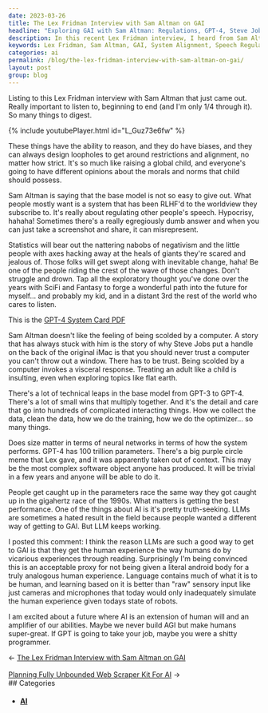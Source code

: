 ```yaml
---
date: 2023-03-26
title: The Lex Fridman Interview with Sam Altman on GAI
headline: "Exploring GAI with Sam Altman: Regulations, GPT-4, Steve Jobs, and LL"
description: In this recent Lex Fridman interview, I heard from Sam Altman about GAI. He discussed the challenge of creating a system that is in line with people's beliefs, as well as the need to regulate other's speech. We also discussed the GPT-4 System Card PDF, Steve Jobs' story about why he added a handle to the original iMac, the advancements from GPT-3 to GPT-4, and the concept of LL. Join me as I explore these topics.
keywords: Lex Fridman, Sam Altman, GAI, System Alignment, Speech Regulation, GPT-4 System Card PDF, Steve Jobs, iMac, GPT-3, GPT-4, LL
categories: ai
permalink: /blog/the-lex-fridman-interview-with-sam-altman-on-gai/
layout: post
group: blog
---
```



Listing to this Lex Fridman interview with Sam Altman that just came out.
Really important to listen to, beginning to end (and I'm only 1/4 through it).
So many things to digest.

{% include youtubePlayer.html id="L_Guz73e6fw" %}

These things have the ability to reason, and they do have biases, and they can
always design loopholes to get around restrictions and alignment, no matter how
strict. It's so much like raising a global child, and everyone's going to have
different opinions about the morals and norms that child should possess.

Sam Altman is saying that the base model is not so easy to give out. What
people mostly want is a system that has been RLHF'd to the worldview they
subscribe to. It's really about regulating other people's speech. Hypocrisy,
hahaha! Sometimes there's a really egregiously dumb answer and when you can
just take a screenshot and share, it can misrepresent.

Statistics will bear out the nattering nabobs of negativism and the little
people with axes hacking away at the heals of giants they're scared and jealous
of. Those folks will get swept along with inevitable change, haha! Be one of
the people riding the crest of the wave of those changes. Don't struggle and
drown. Tap all the exploratory thought you've done over the years with SciFi
and Fantasy to forge a wonderful path into the future for myself... and
probably my kid, and in a distant 3rd the rest of the world who cares to
listen.

This is the [GPT-4 System Card PDF](https://cdn.openai.com/papers/gpt-4-system-card.pdf)

Sam Altman doesn't like the feeling of being scolded by a computer. A story
that has always stuck with him is the story of why Steve Jobs put a handle on
the back of the original iMac is that you should never trust a computer you
can't throw out a window. There has to be trust. Being scolded by a computer
invokes a visceral response. Treating an adult like a child is insulting, even
when exploring topics like flat earth.

There's a lot of technical leaps in the base model from GPT-3 to GPT-4. There's
a lot of small wins that multiply together. And it's the detail and care that
go into hundreds of complicated interacting things. How we collect the data,
clean the data, how we do the training, how we do the optimizer... so many
things.

Does size matter in terms of neural networks in terms of how the system
performs. GPT-4 has 100 trillion parameters. There's a big purple circle meme
that Lex gave, and it was apparently taken out of context. This may be the most
complex software object anyone has produced. It will be trivial in a few years
and anyone will be able to do it.

People get caught up in the parameters race the same way they got caught up in
the gigahertz race of the 1990s. What matters is getting the best performance.
One of the things about AI is it's pretty truth-seeking. LLMs are sometimes a
hated result in the field because people wanted a different way of getting to
GAI. But LLM keeps working.

I posted this comment: I think the reason LLMs are such a good way to get to
GAI is that they get the human experience the way humans do by vicarious
experiences through reading. Surprisingly I'm being convinced this is an
acceptable proxy for not being given a literal android body for a truly
analogous human experience. Language contains much of what it is to be human,
and learning based on it is better than "raw" sensory input like just cameras
and microphones that today would only inadequately simulate the human
experience given todays state of robots.

I am excited about a future where AI is an extension of human will and an
amplifier of our abilities. Maybe we never build AGI but make humans
super-great. If GPT is going to take your job, maybe you were a shitty
programmer.


<div class="arrow-links"><div class="post-nav-prev"><span class="arrow">&larr;&nbsp;</span><a href="/blog/the-lex-fridman-interview-with-sam-altman-on-gai/">The Lex Fridman Interview with Sam Altman on GAI</a></div> &nbsp; <div class="post-nav-next"><a href="/blog/planning-fully-unbounded-web-scraper-kit-for-ai/">Planning Fully Unbounded Web Scraper Kit For AI</a><span class="arrow">&nbsp;&rarr;</span></div></div>
## Categories

<ul>
<li><h4><a href='/ai/'>AI</a></h4></li></ul>